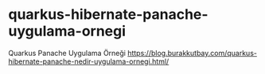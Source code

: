 # quarkus-hibernate-panache-uygulama-ornegi
 Quarkus Panache Uygulama Örneği https://blog.burakkutbay.com/quarkus-hibernate-panache-nedir-uygulama-ornegi.html/
